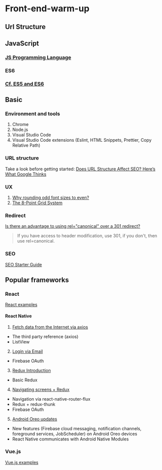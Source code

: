 # Front-end-warm-up

## Url Structure

## JavaScript

### [JS Programming Language](https://github.com/Catherine22/Front-end-warm-up/tree/master/JavaScript)

### ES6

### [Cf. ES5 and ES6](https://github.com/Catherine22/Front-end-warm-up/tree/master/ES6)

## Basic

### Environment and tools

1. Chrome
2. Node.js
3. Visual Studio Code
4. Visual Studio Code extensions (Eslint, HTML Snippets, Prettier, Copy Relative Path)

### URL structure

Take a look before getting started: [Does URL Structure Affect SEO? Here’s What Google Thinks]

### UX

1. [Why rounding odd font sizes to even?](https://ux.stackexchange.com/questions/129973/why-rounding-odd-font-sizes-to-even)
2. [The 8-Point Grid System](https://builttoadapt.io/intro-to-the-8-point-grid-system-d2573cde8632)

### Redirect

[Is there an advantage to using rel="canonical" over a 301 redirect?]

> If you have access to header modification, use 301, if you don't, then use rel=canonical.

### SEO

[SEO Starter Guide]

## Popular frameworks

### React

[React examples](https://github.com/Catherine22/Front-end-warm-up/tree/master/React)

#### React Native

1. [Fetch data from the Internet via axios](https://github.com/Catherine22/Front-end-warm-up/tree/master/React%20native/albums/)

-   The third party reference (axios)
-   ListView

2. [Login via Email](https://github.com/Catherine22/Front-end-warm-up/blob/master/React%20native/auth/)

-   Firebase OAuth

3. [Redux Introduction](https://github.com/Catherine22/Front-end-warm-up/blob/master/React%20native/tech_stack/)

-   Basic Redux

4. [Navigating screens + Redux ](https://github.com/Catherine22/Front-end-warm-up/tree/master/React%20native/manager/)

-   Navigation via react-native-router-flux
-   Redux + redux-thunk
-   Firebase OAuth

5. [Android Oreo updates ](https://github.com/Catherine22/Front-end-warm-up/tree/master/React%20native/Oreo)

-   New features (Firebase cloud messaging, notification channels, foreground services, JobScheduler) on Android Oreo devices
-   React Native communicates with Android Native Modules

### Vue.js

[Vue.js examples](https://github.com/Catherine22/Front-end-warm-up/tree/master/Vue)

[does url structure affect seo? here’s what google thinks]: https://seopressor.com/blog/url-structure-affect-seo/
[seo starter guide]: https://support.google.com/webmasters/answer/7451184?hl=en
[is there an advantage to using rel="canonical" over a 301 redirect?]: https://www.youtube.com/watch?v=zW5UL3lzBOA
